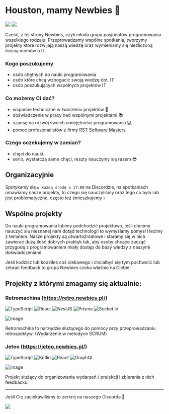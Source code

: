 # Houston, mamy Newbies 🚀

[![](https://dcbadge.vercel.app/api/server/u9tuJWkXYg)](https://discord.gg/u9tuJWkXYg)
[![](https://img.shields.io/badge/Our-website-2B2E97?style=for-the-badge)](http://newbies.pl)

Cześć, z tej strony Newbies, czyli młoda grupa pasjonatów programowania wszelkiego rodzaju. Przeprowadzamy wspólne spotkania, tworzymy projekty które rozwijają naszą wiedzę oraz wymieniamy się niezliczoną ilością memów o IT.

### Kogo poszukujemy
- osób chętnych do nauki programowania
- osób które chcą wzbogacić swoją wiedzę dot. IT
- osób poszukujących wspólnych projektów IT

### Co możemy Ci dać?
- wsparcie techniczne w tworzeniu projektów 🧠
- doświadczenie w pracy nad wspólnymi projektami 📚
- szansę na rozwój swoich umiejętności programowania 💻
- pomoc profesjonalistów z firmy [RST Software Masters](https://www.rst.software/)

### Czego oczekujemy w zamian?
- chęci do nauki...
- serio, wystarczą same chęci, reszty nauczymy się razem 😎

## Organizacyjnie
Spotykamy się `w każdą środę o 17:00` na Discordzie, na spotkaniach omawiamy nasze projekty, to czego się nauczyliśmy oraz tego co było lub jest problematyczne, często też śmieszkujemy 💀

## Wspólne projekty

Do nauki programowania lubimy podchodzić projektowo, jeśli chcemy nauczyć się nieznanej nam dotąd technologii to wymyślamy pomysł i lecimy z tematem.
Nasze projekty są otwartoźródłowe i staramy się w nich zawierać dużą ilość dobrych praktyk tak, aby osoby chcące zacząć przygodę z programowaniem miały dostęp do bazy wiedzy z naszymi doświadczeniami

Jeśli kodzisz lub kodziłeś coś ciekawego i chciałbyś się tym pochwalić lub zebrać feedback to grupa Newbies czeka właśnie na Ciebie! 

## Projekty z którymi zmagamy się aktualnie:

### Retromachina (https://retro.newbies.pl/)

![TypeScript](https://img.shields.io/badge/typescript-%23007ACC.svg?style=for-the-badge&logo=typescript&logoColor=white)
![React](https://img.shields.io/badge/react-%2320232a.svg?style=for-the-badge&logo=react&logoColor=%2361DAFB)
![NestJS](https://img.shields.io/badge/nestjs-%23E0234E.svg?style=for-the-badge&logo=nestjs&logoColor=white)
![Prisma](https://img.shields.io/badge/Prisma-3982CE?style=for-the-badge&logo=Prisma&logoColor=white)
![Socket.io](https://img.shields.io/badge/Socket.io-black?style=for-the-badge&logo=socket.io&badgeColor=010101)

![image](https://user-images.githubusercontent.com/33636616/230694006-028970f3-c566-4693-a66a-3f4c9cc8364e.png)

Retromachina to narzędzie służącego do pomocy przy przeprowadzaniu retrospektyw. (Wydarzenie w metodyce SCRUM)

### Jeteo (https://jeteo.newbies.pl/)

![TypeScript](https://img.shields.io/badge/typescript-%23007ACC.svg?style=for-the-badge&logo=typescript&logoColor=white)
![Kotlin](https://img.shields.io/badge/kotlin-%237F52FF.svg?style=for-the-badge&logo=kotlin&logoColor=white)
![React](https://img.shields.io/badge/react-%2320232a.svg?style=for-the-badge&logo=react&logoColor=%2361DAFB)
![GraphQL](https://img.shields.io/badge/-GraphQL-E10098?style=for-the-badge&logo=graphql&logoColor=white)


![image](https://user-images.githubusercontent.com/33636616/230693754-8f99bde8-41f9-4e1d-94e9-a5bdfce358bf.png)

Projekt służący do organizowania wydarzeń / prelekcji i zbierania z nich feedbacku. 

---
Jeśli Cię zaciekawiliśmy to zerknij na naszego Discorda 👀

[![](https://dcbadge.vercel.app/api/server/u9tuJWkXYg)](https://discord.gg/u9tuJWkXYg)
